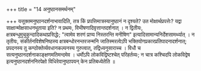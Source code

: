 +++
title = "14 अनुष्ठानसमर्थनम्"

+++
यत्तूक्तमनुष्ठानदर्शनाभावादिति, तत्र किं प्रपत्तिमात्रस्यानुष्ठानं न दृश्यते? उत मोक्षार्थप्रपत्तेः? यद्वा साक्षान्मोक्षसाधनभूताया इति? न प्रथमः, विभीषणादिवृत्तान्तदर्शनात् । न द्वितीयः, क्षत्रबन्धुमुचुकुन्दादिकथाप्रसिद्धेः; "त्वामेव शरणं प्राप्य निस्तरन्ति मनीषिण" इत्यादिसामान्यनिर्देशसामर्थ्यात् । न तृतीयः, संकीर्तनविशेषनिष्ठस्य क्षत्रबन्धोरनन्तरजन्मनि जातिस्मरत्वेऽपि भक्तियोगप्रकारप्रतिपादनादर्शनात्; प्रपदनस्य तु कण्ठोक्तेर्व्यवधानकल्पनस्य गुरुत्वात्, तद्विध्यनुसाराच्च । विधौ च सत्यनुष्ठानदर्शनाकाङ्क्षणमतिमन्दमेव । धर्मोऽपि लोकविद्विष्टश्चेत् परिहर्तव्यः; न चात्र कश्चिदपि लोकविद्वेष इत्यनुष्ठानदर्शननिरपेक्षो विधिरेवानुष्ठापयन् केन प्रतिबध्येतेति ॥
